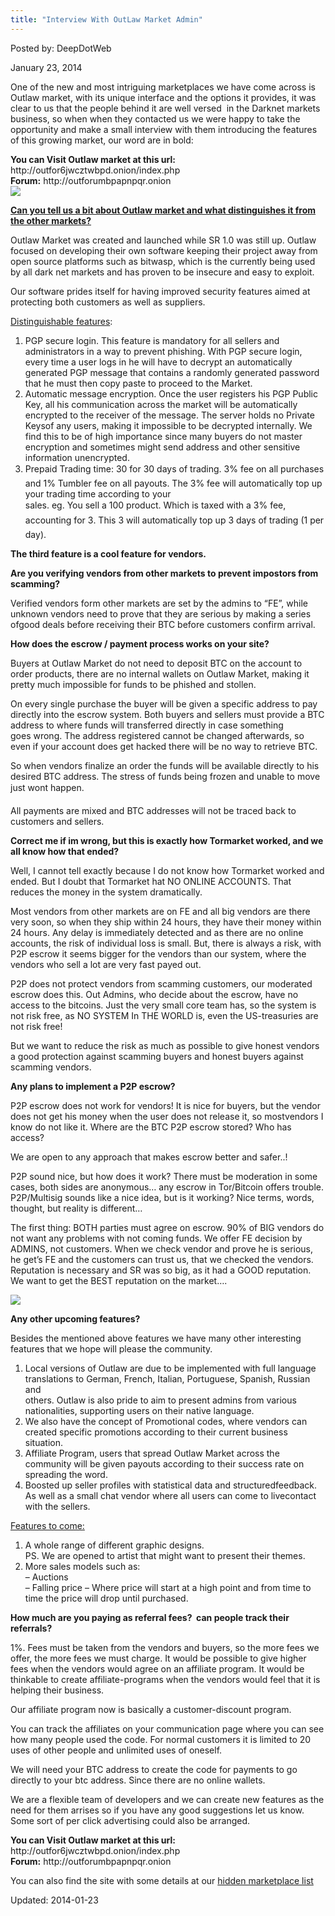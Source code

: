 ```yaml
---
title: "Interview With OutLaw Market Admin"
---
```


Posted by: DeepDotWeb

<span>January 23, 2014</span>
    

<p>One of the new and most intriguing marketplaces we have come across is Outlaw market, with its unique interface and the options it provides, it was clear to us that the people behind it are well versed  in the Darknet markets business, so when when they contacted us we were happy to take the opportunity and make a small interview with them introducing the features of this growing market, our word are in bold:</p>
<div class="box  info"><div class="box-inner-block"><i class="tieicon-boxicon"></i>
<strong>You can Visit Outlaw market at this url:</strong><br />
    http://outfor6jwcztwbpd.onion/index.php<br />
<strong>Forum:</strong> http://outforumbpapnpqr.onion
</div></div>

<img src="https://G-I-R.github.io/deepdotweb/imgs/2014/01/outlawadmin.png"/>
<p><span style="text-decoration: underline;"><strong>Can you tell us a bit about Outlaw market and what distinguishes it from the other markets?</strong></span></p>
<p>Outlaw Market was created and launched while SR 1.0 was still up. Outlaw focused on developing their own software keeping their project away from open source platforms such as bitwasp, which is the currently being used by all dark net markets and has proven to be insecure and easy to exploit.</p>
<p>Our software prides itself for having improved security features aimed at protecting both customers as well as suppliers.</p>
<p><span style="text-decoration: underline;">Distinguishable features</span>:</p>
<ol>
<li>PGP secure login. This feature is mandatory for all sellers and administrators in a way to prevent phishing. With PGP secure login, every time a user logs in he will have to decrypt an automatically generated PGP message that contains a randomly generated password that he must then copy paste to proceed to the Market.</li>
<li>Automatic message encryption. Once the user registers his PGP Public Key, all his communication across the market will be automatically encrypted to the receiver of the message. The server holds no Private Keysof any users, making it impossible to be decrypted internally. We find this to be of high importance since many buyers do not master encryption and sometimes might send address and other sensitive information unencrypted.</li>
<li>Prepaid Trading time: 30 for 30 days of trading. 3% fee on all purchases and 1% Tumbler fee on all payouts. The 3% fee will automatically top up your trading time according to your<br />
    sales. eg. You sell a 100 product. Which is taxed with a 3% fee, accounting for 3. This 3 will automatically top up 3 days of trading (1 per day).</li>
</ol>
<p><strong>The third feature is a cool feature for vendors.</strong></p>
<p><strong>Are you verifying vendors from other markets to prevent impostors from </strong><strong>scamming?</strong></p>
<p>Verified vendors form other markets are set by the admins to &#8220;FE&#8221;, while unknown vendors need to prove that they are serious by making a series ofgood deals before receiving their BTC before customers confirm arrival.</p>
<p><strong>How does the escrow / payment process works on your site?</strong></p>
<p>Buyers at Outlaw Market do not need to deposit BTC on the account to order products, there are no internal wallets on Outlaw Market, making it pretty much impossible for funds to be phished and stollen.</p>
<p>On every single purchase the buyer will be given a specific address to pay directly into the escrow system. Both buyers and sellers must provide a BTC address to where funds will transferred directly in case something<br />
    goes wrong. The address registered cannot be changed afterwards, so even if your account does get hacked there will be no way to retrieve BTC.</p>
<p>So when vendors finalize an order the funds will be available directly to his desired BTC address. The stress of funds being frozen and unable to move just wont happen.</p>
<p>All payments are mixed and BTC addresses will not be traced back to customers and sellers.</p>
<p><strong>Correct me if im wrong, but this is exactly how Tormarket worked, and we all know how that ended?</strong></p>
<p>Well, I cannot tell exactly because I do not know how Tormarket worked and ended. But I doubt that Tormarket hat NO ONLINE ACCOUNTS. That reduces the money in the system dramatically.</p>
<p>Most vendors from other markets are on FE and all big vendors are there very soon, so when they ship within 24 hours, they have their money within 24 hours. Any delay is immediately detected and as there are no online accounts, the risk of individual loss is small. But, there is always a risk, with P2P escrow it seems bigger for the vendors than our system, where the vendors who sell a lot are very fast payed out.</p>
<p>P2P does not protect vendors from scamming customers, our moderated escrow does this. Out Admins, who decide about the escrow, have no access to the bitcoins. Just the very small core team has, so the system is not risk free, as NO SYSTEM In THE WORLD is, even the US-treasuries are not risk free!</p>
<p>But we want to reduce the risk as much as possible to give honest vendors a good protection against scamming buyers and honest buyers against scamming vendors.</p>
<p><strong>Any plans to implement a P2P escrow?</strong></p>
<p>P2P escrow does not work for vendors! It is nice for buyers, but the vendor does not get his money when the user does not release it, so mostvendors I know do not like it. Where are the BTC P2P escrow stored? Who has access?</p>
<p>We are open to any approach that makes escrow better and safer..!</p>
<p>P2P sound nice, but how does it work? There must be moderation in some cases, both sides are anonymous&#8230; any escrow in Tor/Bitcoin offers trouble. P2P/Multisig sounds like a nice idea, but is it working? Nice terms, words, thought, but reality is different&#8230;</p>
<p>The first thing: BOTH parties must agree on escrow. 90% of BIG vendors do not want any problems with not coming funds. We offer FE decision by ADMINS, not customers. When we check vendor and prove he is serious, he get&#8217;s FE and the customers can trust us, that we checked the vendors. Reputation is necessary and SR was so big, as it had a GOOD reputation. We want to get the BEST reputation on the market&#8230;.</p>
<img src="https://G-I-R.github.io/deepdotweb/imgs/2014/01/outlaw.png" />

<p><strong>Any other upcoming features?</strong></p>
<p>Besides the mentioned above features we have many other interesting features that we hope will please the community.</p>
<ol>
<li>Local versions of Outlaw are due to be implemented with full language translations to German, French, Italian, Portuguese, Spanish, Russian and<br />
    others. Outlaw is also pride to aim to present admins from various nationalities, supporting users on their native language.</li>
<li>We also have the concept of Promotional codes, where vendors can created specific promotions according to their current business situation.</li>
<li>Affiliate Program, users that spread Outlaw Market across the community will be given payouts according to their success rate on spreading the word.</li>
<li>Boosted up seller profiles with statistical data and structuredfeedback. As well as a small chat vendor where all users can come to livecontact with the sellers.</li>
</ol>
<p><span style="text-decoration: underline;">Features to come:</span></p>
<ol>
<li>A whole range of different graphic designs.<br />
    PS. We are opened to artist that might want to present their themes.</li>
<li>More sales models such as:<br />
    &#8211; Auctions<br />
    &#8211; Falling price &#8211; Where price will start at a high point and from time to<br />
    time the price will drop until purchased.</li>
</ol>
<p><strong>How much are you paying as referral fees?  can people track their referrals?</strong></p>
<p>1%. Fees must be taken from the vendors and buyers, so the more fees we offer, the more fees we must charge. It would be possible to give higher fees when the vendors would agree on an affiliate program. It would be thinkable to create affiliate-programs when the vendors would feel that it is helping their business.</p>
<p>Our affiliate program now is basically a customer-discount program.</p>
<p>You can track the affiliates on your communication page where you can see how many people used the code. For normal customers it is limited to 20 uses of other people and unlimited uses of oneself.</p>
<p>We will need your BTC address to create the code for payments to go directly to your btc address. Since there are no online wallets.</p>
<p>We are a flexible team of developers and we can create new features as the need for them arrises so if you have any good suggestions let us know. Some sort of per click advertising could also be arranged.</p>
<p><strong></strong><div class="box  info"><div class="box-inner-block"><i class="tieicon-boxicon"></i>
<strong>You can Visit Outlaw market at this url:</strong><br />
    http://outfor6jwcztwbpd.onion/index.php<br />
<strong>Forum:</strong> http://outforumbpapnpqr.onion
</div></div>
<p>You can also find the site with some details at our <a href="/2013/10/28/updated-llist-of-hidden-marketplaces-tor-i2p/" target="_blank">hidden marketplace list</a></p>
</div>

Updated: 2014-01-23
    
